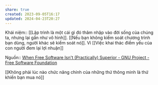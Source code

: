 ```yaml
---
share: true
created: 2023-09-05T16:17
updated: 2024-04-23T20:27
---
```

Khái niệm:: 
[[Lập trình là một cái gì đó thâm nhập vào đời sống của chúng ta, nhưng lại gần như vô hình]]. [[Nếu bạn không kiểm soát chương trình bạn dùng, người khác sẽ kiểm soát nó]]. Vì [[Việc khai thác điểm yếu của con người đem lại lợi nhuận]]

Nguồn:: [When Free Software Isn't (Practically) Superior - GNU Project - Free Software Foundation](https://www.gnu.org/philosophy/when-free-software-isnt-practically-superior.html)

[[Không phải lúc nào chức năng chính của những thứ thông minh là thứ khiến bạn mua nó]] 